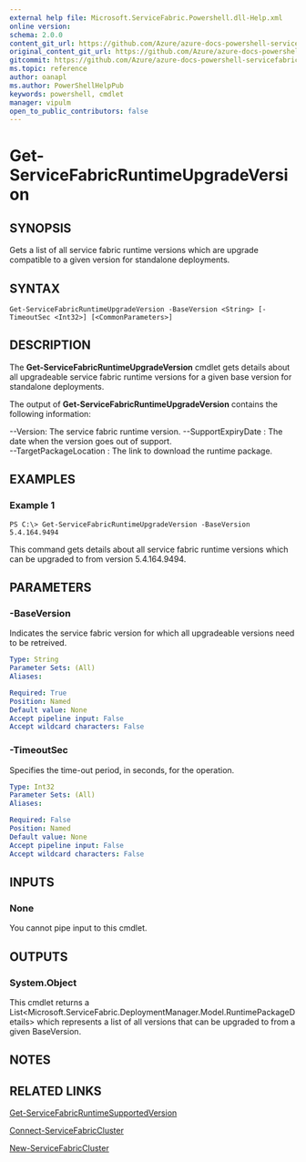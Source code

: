 ```yaml
---
external help file: Microsoft.ServiceFabric.Powershell.dll-Help.xml
online version:
schema: 2.0.0
content_git_url: https://github.com/Azure/azure-docs-powershell-servicefabric/blob/master/service-fabric-cmdlets/ServiceFabric/vlatest/Get-ServiceFabricRuntimeUpgradeVersion.md
original_content_git_url: https://github.com/Azure/azure-docs-powershell-servicefabric/blob/master/service-fabric-cmdlets/ServiceFabric/vlatest/Get-ServiceFabricRuntimeUpgradeVersion.md
gitcommit: https://github.com/Azure/azure-docs-powershell-servicefabric/blob/
ms.topic: reference
author: oanapl
ms.author: PowerShellHelpPub
keywords: powershell, cmdlet
manager: vipulm
open_to_public_contributors: false
---
```


# Get-ServiceFabricRuntimeUpgradeVersion

## SYNOPSIS
Gets a list of all service fabric runtime versions which are upgrade compatible to a given version for standalone deployments.

## SYNTAX

```
Get-ServiceFabricRuntimeUpgradeVersion -BaseVersion <String> [-TimeoutSec <Int32>] [<CommonParameters>]
```

## DESCRIPTION
The **Get-ServiceFabricRuntimeUpgradeVersion** cmdlet gets details about all upgradeable service fabric runtime versions for a given base version for standalone deployments.

The output of **Get-ServiceFabricRuntimeUpgradeVersion** contains the following information:

--Version: The service fabric runtime version.
--SupportExpiryDate : The date when the version goes out of support.      
--TargetPackageLocation : The link to download the runtime package.

## EXAMPLES

### Example 1
```
PS C:\> Get-ServiceFabricRuntimeUpgradeVersion -BaseVersion 5.4.164.9494
```

This command gets details about all service fabric runtime versions which can be upgraded to from version 5.4.164.9494.

## PARAMETERS

### -BaseVersion
Indicates the service fabric version for which all upgradeable versions need to be retreived.

```yaml
Type: String
Parameter Sets: (All)
Aliases: 

Required: True
Position: Named
Default value: None
Accept pipeline input: False
Accept wildcard characters: False
```

### -TimeoutSec
Specifies the time-out period, in seconds, for the operation.

```yaml
Type: Int32
Parameter Sets: (All)
Aliases: 

Required: False
Position: Named
Default value: None
Accept pipeline input: False
Accept wildcard characters: False
```

## INPUTS

### None
You cannot pipe input to this cmdlet.

## OUTPUTS

### System.Object
This cmdlet returns a List<Microsoft.ServiceFabric.DeploymentManager.Model.RuntimePackageDetails> which represents a list of all versions that can be upgraded to from a given BaseVersion.

## NOTES

## RELATED LINKS

[Get-ServiceFabricRuntimeSupportedVersion](./Get-ServiceFabricRuntimeSupportedVersion.md)

[Connect-ServiceFabricCluster](./Connect-ServiceFabricCluster.md)

[New-ServiceFabricCluster](./New-ServiceFabricCluster.md)

